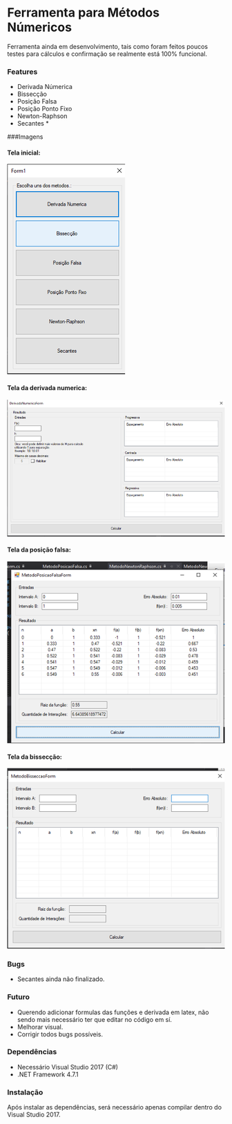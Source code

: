 # Ferramenta para Métodos Númericos

Ferramenta ainda em desenvolvimento, tais como foram feitos poucos testes para cálculos e confirmação se realmente está 100% funcional.

### Features
- Derivada Númerica
- Bissecção
- Posição Falsa
- Posição Ponto Fixo
- Newton-Raphson
- Secantes *

###Imagens

#### Tela inicial:

![](https://raw.githubusercontent.com/jclitwin/MetdsNumeros/master/doc/inicial.png)

#### Tela da derivada numerica:

![](https://raw.githubusercontent.com/jclitwin/MetdsNumeros/master/doc/derivada_numerica.png)

#### Tela da posição falsa:

![](https://raw.githubusercontent.com/jclitwin/MetdsNumeros/master/doc/posicao_falsa.png)

#### Tela da bissecção:

![](https://raw.githubusercontent.com/jclitwin/MetdsNumeros/master/doc/bisseccao.png)

### Bugs
- Secantes ainda não finalizado.

### Futuro
- Querendo adicionar formulas das funções e derivada em latex, não sendo mais necessário ter que editar no código em sí.
- Melhorar visual.
- Corrigir todos bugs possíveis.

### Dependências
- Necessário Visual Studio 2017 (C#)
- .NET Framework 4.7.1

### Instalação
Após instalar as dependências, será necessário apenas compilar dentro do Visual Studio 2017.